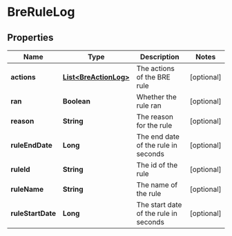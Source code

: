 
# BreRuleLog

## Properties
Name | Type | Description | Notes
------------ | ------------- | ------------- | -------------
**actions** | [**List&lt;BreActionLog&gt;**](BreActionLog.md) | The actions of the BRE rule |  [optional]
**ran** | **Boolean** | Whether the rule ran |  [optional]
**reason** | **String** | The reason for the rule |  [optional]
**ruleEndDate** | **Long** | The end date of the rule in seconds |  [optional]
**ruleId** | **String** | The id of the rule |  [optional]
**ruleName** | **String** | The name of the rule |  [optional]
**ruleStartDate** | **Long** | The start date of the rule in seconds |  [optional]




